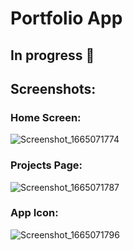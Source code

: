 # Portfolio App

## In progress :arrows_counterclockwise:

## Screenshots:
### Home Screen: 
![Screenshot_1665071774](https://user-images.githubusercontent.com/68185237/194362719-52103a93-ed0a-4a4b-b36f-99fba81e5c5e.png)

### Projects Page: 
![Screenshot_1665071787](https://user-images.githubusercontent.com/68185237/194362757-137e89ca-b3f7-401e-878d-50c9b4b9290a.png)

### App Icon: 
![Screenshot_1665071796](https://user-images.githubusercontent.com/68185237/194362644-59a5b493-711a-4261-9295-44adf44aa148.png)



